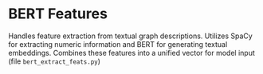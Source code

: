 # BERT Features

Handles feature extraction from textual graph descriptions. Utilizes SpaCy for extracting numeric information and BERT for generating textual embeddings. Combines these features into a unified vector for model input (file `bert_extract_feats.py`)